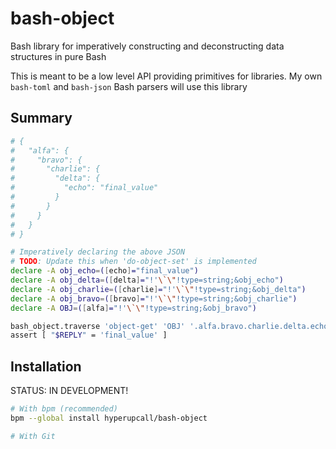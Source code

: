 # bash-object

Bash library for imperatively constructing and deconstructing data structures in pure Bash

This is meant to be a low level API providing primitives for libraries. My own `bash-toml` and `bash-json` Bash parsers will use this library

## Summary

```sh
# {
#   "alfa": {
#     "bravo": {
#       "charlie": {
#         "delta": {
#           "echo": "final_value"
#         }
#       }
#     }
#   }
# }

# Imperatively declaring the above JSON
# TODO: Update this when 'do-object-set' is implemented
declare -A obj_echo=([echo]="final_value")
declare -A obj_delta=([delta]="!'\`\"!type=string;&obj_echo")
declare -A obj_charlie=([charlie]="!'\`\"!type=string;&obj_delta")
declare -A obj_bravo=([bravo]="!'\`\"!type=string;&obj_charlie")
declare -A OBJ=([alfa]="!'\`\"!type=string;&obj_bravo")

bash_object.traverse 'object-get' 'OBJ' '.alfa.bravo.charlie.delta.echo'
assert [ "$REPLY" = 'final_value' ]
```

## Installation

STATUS: IN DEVELOPMENT!

```sh
# With bpm (recommended)
bpm --global install hyperupcall/bash-object

# With Git
```

